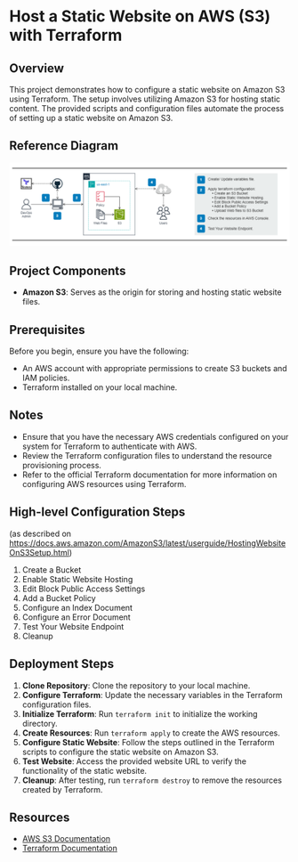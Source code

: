 # Host a Static Website on AWS (S3) with Terraform

## Overview
This project demonstrates how to configure a static website on Amazon S3 using Terraform. The setup involves utilizing Amazon S3 for hosting static content. The provided scripts and configuration files automate the process of setting up a static website on Amazon S3.

## Reference Diagram
![Reference Diagram](images/archdiag_v1_2023-02_hoststaticwebsite_aws(s3)_tf.png)

## Project Components
- **Amazon S3**: Serves as the origin for storing and hosting static website files.

## Prerequisites
Before you begin, ensure you have the following:
- An AWS account with appropriate permissions to create S3 buckets and IAM policies.
- Terraform installed on your local machine.

## Notes
- Ensure that you have the necessary AWS credentials configured on your system for Terraform to authenticate with AWS.
- Review the Terraform configuration files to understand the resource provisioning process.
- Refer to the official Terraform documentation for more information on configuring AWS resources using Terraform.

## High-level Configuration Steps
(as described on https://docs.aws.amazon.com/AmazonS3/latest/userguide/HostingWebsiteOnS3Setup.html)

1. Create a Bucket
2. Enable Static Website Hosting
3. Edit Block Public Access Settings
4. Add a Bucket Policy
5. Configure an Index Document
6. Configure an Error Document
7. Test Your Website Endpoint
8. Cleanup

## Deployment Steps
1. **Clone Repository**: Clone the repository to your local machine.
2. **Configure Terraform**: Update the necessary variables in the Terraform configuration files.
3. **Initialize Terraform**: Run `terraform init` to initialize the working directory.
4. **Create Resources**: Run `terraform apply` to create the AWS resources.
5. **Configure Static Website**: Follow the steps outlined in the Terraform scripts to configure the static website on Amazon S3.
6. **Test Website**: Access the provided website URL to verify the functionality of the static website.
7. **Cleanup**: After testing, run `terraform destroy` to remove the resources created by Terraform.

## Resources
- [AWS S3 Documentation](https://docs.aws.amazon.com/s3/)
- [Terraform Documentation](https://developer.hashicorp.com/terraform/docs)
